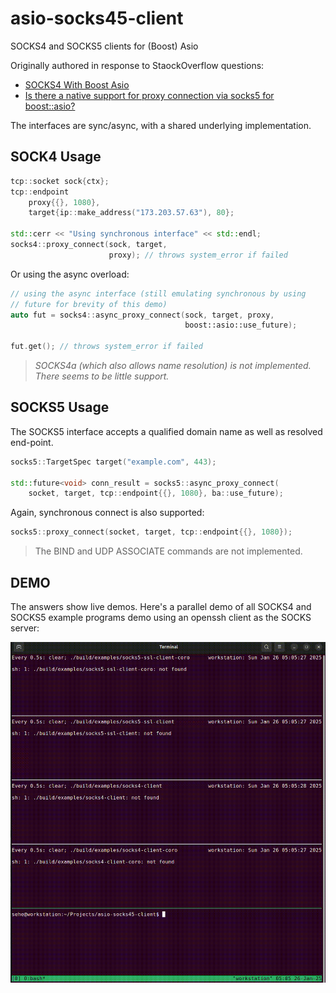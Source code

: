 # asio-socks45-client
SOCKS4 and SOCKS5 clients for (Boost) Asio

Originally authored in response to StaockOverflow questions:

 - [SOCKS4 With Boost Asio](https://stackoverflow.com/a/67320567/85371)
 - [Is there a native support for proxy connection via socks5 for boost::asio?](https://stackoverflow.com/a/69781530/85371)

The interfaces are sync/async, with a shared underlying implementation.

## SOCK4 Usage

```c++
tcp::socket sock{ctx};
tcp::endpoint
    proxy{{}, 1080},
    target{ip::make_address("173.203.57.63"), 80};

std::cerr << "Using synchronous interface" << std::endl;
socks4::proxy_connect(sock, target,
                      proxy); // throws system_error if failed
```
                           
Or using the async overload:

```c++
// using the async interface (still emulating synchronous by using
// future for brevity of this demo)
auto fut = socks4::async_proxy_connect(sock, target, proxy,
                                       boost::asio::use_future);

fut.get(); // throws system_error if failed
```

> _SOCKS4a (which also allows name resolution) is not implemented. There seems to be little support._

## SOCKS5 Usage

The SOCKS5 interface accepts a qualified domain name as well as resolved end-point.

```c++
socks5::TargetSpec target("example.com", 443);

std::future<void> conn_result = socks5::async_proxy_connect(
    socket, target, tcp::endpoint{{}, 1080}, ba::use_future);
```

Again, synchronous connect is also supported:

```c++
socks5::proxy_connect(socket, target, tcp::endpoint{{}, 1080});
```

> The BIND and UDP ASSOCIATE commands are not implemented.

## DEMO

The answers show live demos. Here's a parallel demo of all SOCKS4 and SOCKS5
example programs demo using an openssh client as the SOCKS server:

![live demo](/doc/demos.gif?raw=true "live demo animations")
